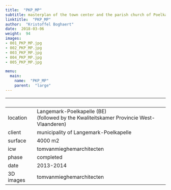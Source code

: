 ```yaml
---
title:  "PKP_MP"
subtitle: masterplan of the town center and the parish church of Poelkapelle
linktitle:  "PKP_MP"
author:  "Kristoffel Boghaert"
date:  2018-03-06
weight:  94
images:
- 001_PKP_MP.jpg
- 002_PKP_MP.jpg
- 003_PKP_MP.jpg
- 004_PKP_MP.jpg
- 005_PKP_MP.jpg

menu:
  main:
    name:  "PKP_MP"
    parent:  "large"
---
```


&nbsp;|&nbsp;
------|------
location	|	Langemark-Poelkapelle (BE) <br/>(followed by the Kwaliteitskamer Provincie West-Vlaanderen)
client		|	municipality of Langemark-Poelkapelle
surface		|	4000 m2
icw			|	tomvanmieghemarchitecten
phase		|	completed
date		|	2013-2014
3D images	|	tomvanmieghemarchitecten

